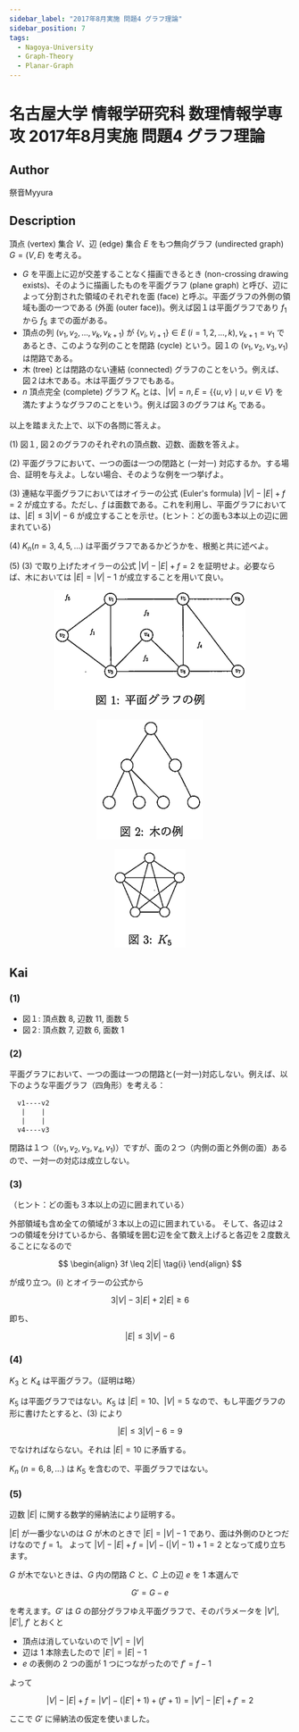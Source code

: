 ```yaml
---
sidebar_label: "2017年8月実施 問題4 グラフ理論"
sidebar_position: 7
tags:
  - Nagoya-University
  - Graph-Theory
  - Planar-Graph
---
```

# 名古屋大学 情報学研究科 数理情報学専攻 2017年8月実施 問題4 グラフ理論

## **Author**
祭音Myyura

## **Description**
頂点 (vertex) 集合 $V$、辺 (edge) 集合 $E$ をもつ無向グラフ (undirected graph) $G = (V, E)$ を考える。

- $G$ を平面上に辺が交差することなく描画できるとき (non-crossing drawing exists)、そのように描画したものを平面グラフ (plane graph) と呼び、辺によって分割された領域のそれぞれを面 (face) と呼ぶ。平面グラフの外側の領域も面の一つである (外面 (outer face))。例えば図１は平面グラフであり $f_1$ から $f_5$ までの面がある。
- 頂点の列 $(v_1, v_2, \ldots, v_k, v_{k+1})$ が $\{v_i, v_{i+1}\} \in E \ (i = 1, 2, \ldots, k), v_{k+1} = v_1$ であるとき、このような列のことを閉路 (cycle) という。図１の $(v_1, v_2, v_3, v_1)$ は閉路である。
- 木 (tree) とは閉路のない連結 (connected) グラフのことをいう。例えば、図２は木である。木は平面グラフでもある。
- $n$ 頂点完全 (complete) グラフ $K_n$ とは、$|V| = n, E = \{\{u, v\} \mid u, v \in V \}$ を満たすようなグラフのことをいう。例えば図３のグラフは $K_5$ である。

以上を踏まえた上で、以下の各問に答えよ。

(1) 図１, 図２のグラフのそれぞれの頂点数、辺数、面数を答えよ。

(2) 平面グラフにおいて、一つの面は一つの閉路と (一対一) 対応するか。する場合、証明を与えよ。しない場合、そのような例を一つ挙げよ。

(3) 連結な平面グラフにおいてはオイラーの公式 (Euler's formula) $|V| - |E| + f = 2$ が成立する。ただし、$f$ は面数である。これを利用し、平面グラフにおいては、$|E| \le 3|V| - 6$ が成立することを示せ。(ヒント：どの面も3本以上の辺に囲まれている)

(4) $K_n (n = 3, 4, 5, \ldots)$ は平面グラフであるかどうかを、根拠と共に述べよ。

(5) (3) で取り上げたオイラーの公式 $|V| - |E| + f = 2$ を証明せよ。必要ならば、木においては $|E| = |V| - 1$ が成立することを用いて良い。

<figure style="text-align:center;">
  <img src="https://raw.githubusercontent.com/Myyura/the_kai_project_assets/main/kakomonn/nagoya_university/informatics/mi_201708_4_graph_theory_p1.png" width="344" height="215" alt=""/>
</figure>

<figure style="text-align:center;">
  <img src="https://raw.githubusercontent.com/Myyura/the_kai_project_assets/main/kakomonn/nagoya_university/informatics/mi_201708_4_graph_theory_p2.png" width="190" height="215" alt=""/>
</figure>

<figure style="text-align:center;">
  <img src="https://raw.githubusercontent.com/Myyura/the_kai_project_assets/main/kakomonn/nagoya_university/informatics/mi_201708_4_graph_theory_p3.png" width="128" height="176" alt=""/>
</figure>

## **Kai**
### (1)
- 図１: 頂点数 $8$, 辺数 $11$, 面数 $5$
- 図２: 頂点数 $7$, 辺数 $6$, 面数 $1$

### (2)
平面グラフにおいて、一つの面は一つの閉路と(一対一)対応しない。例えば、以下のような平面グラフ（四角形）を考える：

```text
  v1----v2
   |    |
   |    |
  v4----v3
```

閉路は１つ（$(v_1, v_2, v_3, v_4, v_1)$）ですが、面の２つ（内側の面と外側の面）あるので、一対一の対応は成立しない。

### (3)
（ヒント：どの面も３本以上の辺に囲まれている）

外部領域も含め全ての領域が３本以上の辺に囲まれている。
そして、各辺は２つの領域を分けているから、各領域を囲む辺を全て数え上げると各辺を２度数えることになるので

$$
\begin{align}
3f \leq 2|E| \tag{i}
\end{align}
$$

が成り立つ。(i) とオイラーの公式から

$$
3|V| - 3|E| + 2|E| \geq 6
$$

即ち、

$$
|E| \leq 3|V| - 6
$$

### (4)
$K_3$ と $K_4$ は平面グラフ。（証明は略）

$K_5$ は平面グラフではない。$K_5$ は $|E|=10$、$|V|=5$ なので、もし平面グラフの形に書けたとすると、(3) により

$$
|E| \leq 3|V| - 6 = 9
$$

でなければならない。それは $|E|=10$ に矛盾する。

$K_n \ (n=6, 8, \ldots)$ は $K_5$ を含むので、平面グラフではない。

### (5)
辺数 $|E|$ に関する数学的帰納法により証明する。

$|E|$ が一番少ないのは $G$ が木のときで $|E|=|V|-1$ であり、面は外側のひとつだけなので $f=1$。
よって $|V|-|E|+f = |V| - (|V|-1) + 1= 2$ となって成り立ちます。

$G$ が木でないときは、$G$ 内の閉路 $C$ と、$C$ 上の辺 $e$ を $1$ 本選んで

$$
G' = G - e
$$

を考えます。$G'$ は $G$ の部分グラフゆえ平面グラフで、そのパラメータを $|V'|$, $|E'|$, $f'$ とおくと

- 頂点は消していないので $|V'|=|V|$
- 辺は 1 本除去したので $|E'|=|E|-1$
- $e$ の表側の 2 つの面が 1 つにつながったので $f'=f-1$

よって

$$
|V|-|E|+f=|V'|-(|E'|+1)+(f'+1)=|V'|-|E'|+f'=2
$$

ここで $G'$ に帰納法の仮定を使いました。
